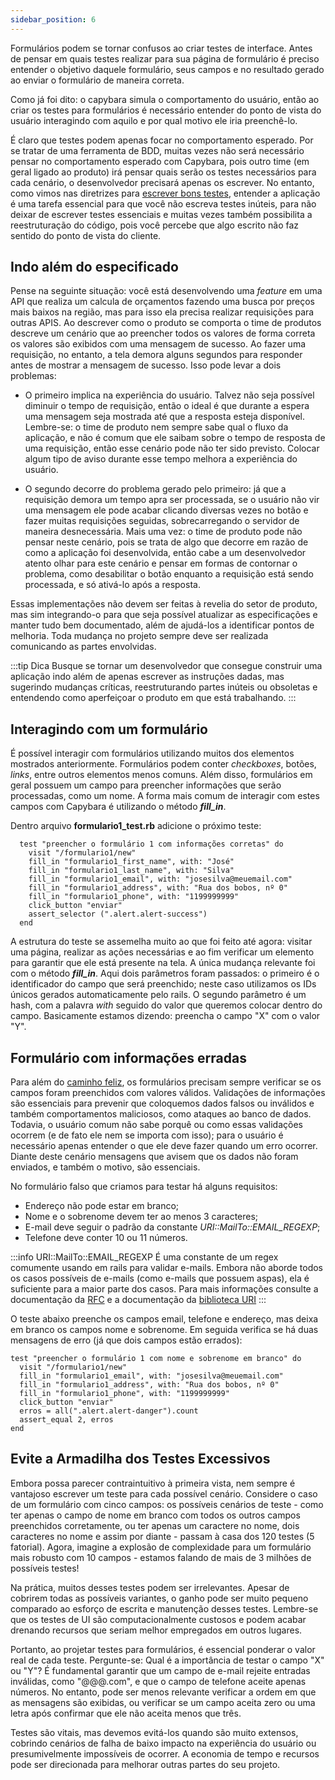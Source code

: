 ```yaml
---
sidebar_position: 6
---
```


Formulários podem se tornar confusos ao criar testes de interface. Antes de pensar em quais testes realizar para sua página de formulário é preciso entender o objetivo daquele formulário, seus campos e no resultado gerado ao enviar o formulário de maneira correta.

Como já foi dito: o capybara simula o comportamento do usuário, então ao criar os testes para formulários é necessário entender do ponto de vista do usuário interagindo com aquilo e por qual motivo ele iria preenchê-lo. 

É claro que testes podem apenas focar no comportamento esperado. Por se tratar de uma ferramenta de BDD, muitas vezes não será necessário pensar no comportamento esperado com Capybara, pois outro time (em geral ligado ao produto) irá pensar quais serão os testes necessários para cada cenário, o desenvolvedor precisará apenas os escrever. No entanto, como vimos nas diretrizes para [escrever bons testes](/docs/Capybara/Escrevendo%20bons%20testes), entender a aplicação é uma tarefa essencial para que você não escreva testes inúteis, para não deixar de escrever testes essenciais e muitas vezes também possibilita a reestruturação do código, pois você percebe que algo escrito não faz sentido do ponto de vista do cliente.


## Indo além do especificado

Pense na seguinte situação: você está desenvolvendo uma *feature* em uma API que realiza um calcula de orçamentos fazendo uma busca por preços mais baixos na região, mas para isso ela precisa realizar requisições para outras APIS. Ao descrever como o produto se comporta o time de produtos descreve um cenário que ao preencher todos os valores de forma correta os valores são exibidos com uma mensagem de sucesso. Ao fazer uma requisição, no entanto, a tela demora alguns segundos para responder antes de mostrar a mensagem de sucesso. Isso pode levar a dois problemas: 

* O primeiro implica na experiência do usuário. Talvez não seja possível diminuir o tempo de requisição, então o ideal é que durante a espera uma mensagem seja mostrada até que a resposta esteja disponível. Lembre-se: o time de produto nem sempre sabe qual o fluxo da aplicação, e não é comum que ele saibam sobre o tempo de resposta de uma requisição, então esse cenário pode não ter sido previsto. Colocar algum tipo de aviso durante esse tempo melhora a experiência do usuário.

* O segundo decorre do problema gerado pelo primeiro: já que a requisição demora um tempo apra ser processada, se o usuário não vir uma mensagem ele pode acabar clicando diversas vezes no botão e fazer muitas requisições seguidas, sobrecarregando o servidor de maneira desnecessária. Mais uma vez: o time de produto pode não pensar neste cenário, pois se trata de algo que decorre em razão de como a aplicação foi desenvolvida, então cabe a um desenvolvedor atento olhar para este cenário e pensar em formas de contornar o problema, como desabilitar o botão enquanto a requisição está sendo processada, e só ativá-lo após a resposta.

Essas implementações não devem ser feitas à revelia do setor de produto, mas sim integrando-o para que seja possível atualizar as especificações e manter tudo bem documentado, além de ajudá-los a identificar pontos de melhoria. Toda mudança no projeto sempre deve ser realizada comunicando as partes envolvidas.

:::tip Dica
Busque se tornar um desenvolvedor que consegue construir uma aplicação indo além de apenas escrever as instruções dadas, mas sugerindo mudanças críticas, reestruturando partes inúteis ou obsoletas e entendendo como aperfeiçoar o produto em que está trabalhando.
:::

## Interagindo com um formulário

É possível interagir com formulários utilizando muitos dos elementos mostrados anteriormente. Formulários podem conter *checkboxes*, botões, *links*, entre outros elementos menos comuns. Além disso, formulários em geral possuem um campo para preencher informações que serão processadas, como um nome. A forma mais comum de interagir com estes campos com Capybara é utilizando o método ***fill_in***. 

Dentro arquivo **formulario1_test.rb** adicione o próximo teste:

```
  test "preencher o formulário 1 com informações corretas" do
    visit "/formulario1/new"
    fill_in "formulario1_first_name", with: "José"
    fill_in "formulario1_last_name", with: "Silva"
    fill_in "formulario1_email", with: "josesilva@meuemail.com"
    fill_in "formulario1_address", with: "Rua dos bobos, nº 0"
    fill_in "formulario1_phone", with: "1199999999"
    click_button "enviar"
    assert_selector (".alert.alert-success")
  end
```

A estrutura do teste se assemelha muito ao que foi feito até agora: visitar uma página, realizar as ações necessárias e ao fim verificar um elemento para garantir que ele está presente na tela. A única mudança relevante foi com o método ***fill_in***. Aqui dois parâmetros foram passados: o primeiro é o identificador do campo que será preenchido; neste caso utilizamos os IDs únicos gerados automaticamente pelo rails. O segundo parâmetro é um hash, com a palavra *with* seguido do valor que queremos colocar dentro do campo. Basicamente estamos dizendo: preencha o campo "X" com o valor "Y".

## Formulário com informações erradas

Para além do [caminho feliz](/docs/Capybara/Escrevendo%20bons%20testes#saia-do-caminho-feliz), os formulários precisam sempre verificar se os campos foram preenchidos com valores válidos. Validações de informações são essenciais para prevenir que coloquemos dados falsos ou inválidos e também comportamentos maliciosos, como ataques ao banco de dados. Todavia, o usuário comum não sabe porquê ou como essas validações ocorrem (e de fato ele nem se importa com isso); para o usuário é necessário apenas entender o que ele deve fazer quando um erro ocorrer. Diante deste cenário mensagens que avisem que os dados não foram enviados, e também o motivo, são essenciais. 

No formulário falso que criamos para testar há alguns requisitos:

* Endereço não pode estar em branco;
* Nome e o sobrenome devem ter ao menos 3 caracteres;
* E-mail deve seguir o padrão da constante *URI::MailTo::EMAIL_REGEXP*;
* Telefone deve conter 10 ou 11 números.

:::info URI::MailTo::EMAIL_REGEXP
É uma constante de um regex comumente usando em rails para validar e-mails. Embora não aborde todos os casos possíveis de e-mails (como e-mails que possuem aspas), ela é suficiente para a maior parte dos casos. Para mais informações consulte a documentação da [RFC](https://datatracker.ietf.org/doc/html/rfc5321#section-2.3.5) e a documentação da [biblioteca URI](https://ruby-doc.org/stdlib-3.0.1/libdoc/uri/rdoc/URI/MailTo.html)
:::

O teste abaixo preenche os campos email, telefone e endereço, mas deixa em branco os campos nome e sobrenome. Em seguida verifica se há duas mensagens de erro (já que dois campos estão errados):

```
test "preencher o formulário 1 com nome e sobrenome em branco" do
  visit "/formulario1/new"
  fill_in "formulario1_email", with: "josesilva@meuemail.com"
  fill_in "formulario1_address", with: "Rua dos bobos, nº 0"
  fill_in "formulario1_phone", with: "1199999999"
  click_button "enviar"
  erros = all(".alert.alert-danger").count
  assert_equal 2, erros
end
```

## Evite a Armadilha dos Testes Excessivos

Embora possa parecer contraintuitivo à primeira vista, nem sempre é vantajoso escrever um teste para cada possível cenário. Considere o caso de um formulário com cinco campos: os possíveis cenários de teste - como ter apenas o campo de nome em branco com todos os outros campos preenchidos corretamente, ou ter apenas um caractere no nome, dois caracteres no nome e assim por diante - passam à casa dos 120 testes (5 fatorial). Agora, imagine a explosão de complexidade para um formulário mais robusto com 10 campos - estamos falando de mais de 3 milhões de possíveis testes!

Na prática, muitos desses testes podem ser irrelevantes. Apesar de cobrirem todas as possíveis variantes, o ganho pode ser muito pequeno comparado ao esforço de escrita e manutenção desses testes. Lembre-se que os testes de UI são computacionalmente custosos e podem acabar drenando recursos que seriam melhor empregados em outros lugares.

Portanto, ao projetar testes para formulários, é essencial ponderar o valor real de cada teste. Pergunte-se: Qual é a importância de testar o campo "X" ou "Y"? É fundamental garantir que um campo de e-mail rejeite entradas inválidas, como "@@@.com", e que o campo de telefone aceite apenas números. No entanto, pode ser menos relevante verificar a ordem em que as mensagens são exibidas, ou verificar se um campo aceita zero ou uma letra após confirmar que ele não aceita menos que três.

Testes são vitais, mas devemos evitá-los quando são muito extensos, cobrindo cenários de falha de baixo impacto na experiência do usuário ou presumivelmente impossíveis de ocorrer. A economia de tempo e recursos pode ser direcionada para melhorar outras partes do seu projeto.